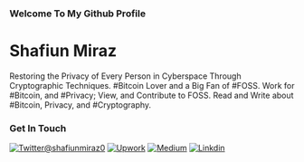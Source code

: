 ### Welcome To My Github Profile

# Shafiun Miraz

Restoring the Privacy of Every Person in Cyberspace Through Cryptographic Techniques. #Bitcoin Lover and a Big Fan of #FOSS. Work for #Bitcoin, and #Privacy; View, and Contribute to FOSS. Read and Write about #Bitcoin, Privacy, and #Cryptography. 

### Get In Touch

[![Twitter@shafiunmiraz0](https://img.shields.io/badge/Follow-Me-1DA1F2?style=plastic&logo=twitter)]([https://twitter.com/shafiunmiraz0](https://twitter.com/BitcoinSummary))
[![Upwork](https://img.shields.io/badge/Hire-Me-6FDA44&?style=plastic&logo=upwork)](https://www.upwork.com/o/profiles/users/~01403a10ba0dff5635/)
[![Medium](https://img.shields.io/badge/Follow-Me-14161A?style=plastic&logo=medium)](https://medium.com/@shafiunmiraz0)
[![Linkdin](https://img.shields.io/badge/Connect-Me-1DA1F2?style=plastic&logo=linkedin)](https://www.linkedin.com/in/shafiunmiraz0?lipi=urn%3Ali%3Apage%3Ad_flagship3_profile_view_base_contact_details%3Bne4yOxyDRcShqSgYrVLHjQ%3D%3D) 
  


